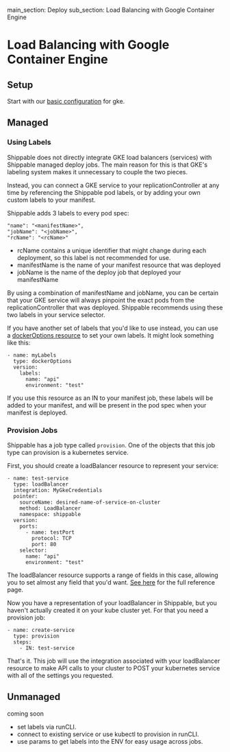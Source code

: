 main_section: Deploy
sub_section: Load Balancing with Google Container Engine

# Load Balancing with Google Container Engine

## Setup
Start with our [basic configuration](./gke) for gke.

## Managed


### Using Labels

Shippable does not directly integrate GKE load balancers (services) with Shippable managed deploy jobs.  The main reason for this is that GKE's labeling system makes it unnecessary to couple the two pieces.

Instead, you can connect a GKE service to your replicationController at any time by referencing the Shippable pod labels, or by adding your own custom labels to your manifest.

Shippable adds 3 labels to every pod spec:
```
"name": "<manifestName>",
"jobName": "<jobName>",
"rcName": "<rcName>"
```

- rcName contains a unique identifier that might change during each deployment, so this label is not recommended for use.
- manifestName is the name of your manifest resource that was deployed
- jobName is the name of the deploy job that deployed your manifestName

By using a combination of manifestName and jobName, you can be certain that your GKE service will always pinpoint the exact pods from the replicationController that was deployed.  Shippable recommends using these two labels in your service selector.

If you have another set of labels that you'd like to use instead, you can use a [dockerOptions resource](../reference/resource-dockeroptions) to set your own labels.  It might look something like this:

```
- name: myLabels
  type: dockerOptions
  version:
    labels:
      name: "api"
      environment: "test"
```
If you use this resource as an IN to your manifest job, these labels will be added to your manifest, and will be present in the pod spec when your manifest is deployed.

### Provision Jobs

Shippable has a job type called `provision`.  One of the objects that this job type can provision is a kubernetes service.

First, you should create a loadBalancer resource to represent your service:
```
- name: test-service
  type: loadBalancer
  integration: MyGkeCredentials
  pointer:
    sourceName: desired-name-of-service-on-cluster
    method: LoadBalancer
    namespace: shippable
  version:
    ports:
      - name: testPort
        protocol: TCP
        port: 80
    selector:
      name: "api"
      environment: "test"

```

The loadBalancer resource supports a range of fields in this case, allowing you to set almost any field that you'd want.  [See here](../reference/resource-loadbalancer) for the full reference page.

Now you have a representation of your loadBalancer in Shippable, but you haven't actually created it on your kube cluster yet.  For that you need a provision job:

```
- name: create-service
  type: provision
  steps:
    - IN: test-service
```
That's it.  This job will use the integration associated with your loadBalancer resource to make API calls to your cluster to POST your kubernetes service with all of the settings you requested.



## Unmanaged
coming soon

- set labels via runCLI.
- connect to existing service or use kubectl to provision in runCLI.
- use params to get labels into the ENV for easy usage across jobs.
